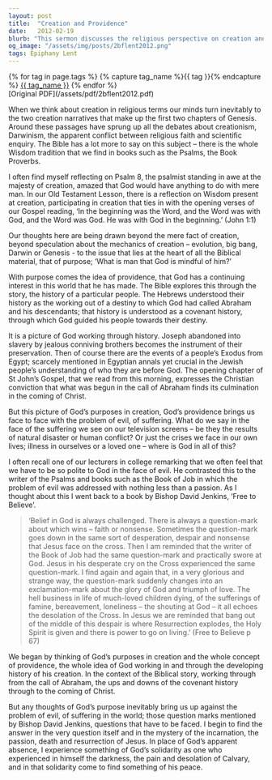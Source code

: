 ```yaml
---
layout: post
title:  "Creation and Providence"
date:   2012-02-19
blurb: "This sermon discusses the religious perspective on creation and the purpose of mankind. It explores the idea of providence, God's continuing interest in the world, and how this is seen through the history of the Hebrew people. The sermon also addresses the problem of evil and suffering in the world, and how faith can be challenged and reaffirmed through these experiences."
og_image: "/assets/img/posts/2bflent2012.png"
tags: Epiphany Lent
---    
```

<div class="tag-pills">
  {% for tag in page.tags %}
    {% capture tag_name %}{{ tag }}{% endcapture %}
    <a href="{{ site.baseurl }}/tag/{{ tag_name | slugify }}" class="tag-pill">{{ tag_name }}</a>
  {% endfor %}
</div>
[Original PDF](/assets/pdf/2bflent2012.pdf)

When we think about creation in religious terms our minds turn inevitably to the two creation narratives that make up the first two chapters of Genesis. Around these passages have sprung up all the debates about creationism, Darwinism, the apparent conflict between religious faith and scientific enquiry. The Bible has a lot more to say on this subject – there is the whole Wisdom tradition that we find in books such as the Psalms, the Book Proverbs.

I often find myself reflecting on Psalm 8, the psalmist standing in awe at the majesty of creation, amazed that God would have anything to do with mere man. In our Old Testament Lesson, there is a reflection on Wisdom present at creation, participating in creation that ties in with the opening verses of our Gospel reading, ‘In the beginning was the Word, and the Word was with God, and the Word was God. He was with God in the beginning.’ (John 1:1)

Our thoughts here are being drawn beyond the mere fact of creation, beyond speculation about the mechanics of creation – evolution, big bang, Darwin or Genesis - to the issue that lies at the heart of all the Biblical material, that of purpose; ‘What is man that God is mindful of him?’

With purpose comes the idea of providence, that God has a continuing interest in this world that he has made. The Bible explores this through the story, the history of a particular people. The Hebrews understood their history as the working out of a destiny to which God had called Abraham and his descendants; that history is understood as a covenant history, through which God guided his people towards their destiny.

It is a picture of God working through history. Joseph abandoned into slavery by jealous conniving brothers becomes the instrument of their preservation. Then of course there are the events of a people’s Exodus from Egypt; scarcely mentioned in Egyptian annals yet crucial in the Jewish people’s understanding of who they are before God. The opening chapter of St John’s Gospel, that we read from this morning, expresses the Christian conviction that what was begun in the call of Abraham finds its culmination in the coming of Christ.

But this picture of God’s purposes in creation, God’s providence brings us face to face with the problem of evil, of suffering. What do we say in the face of the suffering we see on our television screens – be they the results of natural disaster or human conflict? Or just the crises we face in our own lives; illness in ourselves or a loved one – where is God in all of this?

I often recall one of our lecturers in college remarking that we often feel that we have to be so polite to God in the face of evil. He contrasted this to the writer of the Psalms and books such as the Book of Job in which the problem of evil was addressed with nothing less than a passion. As I thought about this I went back to a book by Bishop David Jenkins, ‘Free to Believe’.

> ‘Belief in God is always challenged. There is always a question-mark about which wins – faith or nonsense. Sometimes the question-mark goes down in the same sort of desperation, despair and nonsense that Jesus face on the cross. Then I am reminded that the writer of the Book of Job had the same question-mark and practically swore at God. Jesus in his desperate cry on the Cross experienced the same question-mark. I find again and again that, in a very glorious and strange way, the question-mark suddenly changes into an exclamation-mark about the glory of God and triumph of love. The hell business in life of much-loved children dying, of the sufferings of famine, bereavement, loneliness – the shouting at God – it all echoes the desolation of the Cross. In Jesus we are reminded that bang out of the middle of this despair is where Resurrection explodes, the Holy Spirit is given and there is power to go on living.’ (Free to Believe p 67)

We began by thinking of God’s purposes in creation and the whole concept of providence, the whole idea of God working in and through the developing history of his creation. In the context of the Biblical story, working through from the call of Abraham, the ups and downs of the covenant history through to the coming of Christ.

But any thoughts of God’s purpose inevitably bring us up against the problem of evil, of suffering in the world; those question marks mentioned by Bishop David Jenkins, questions that have to be faced. I begin to find the answer in the very question itself and in the mystery of the incarnation, the passion, death and resurrection of Jesus. In place of God’s apparent absence, I experience something of God’s solidarity as one who experienced in himself the darkness, the pain and desolation of Calvary, and in that solidarity come to find something of his peace.
